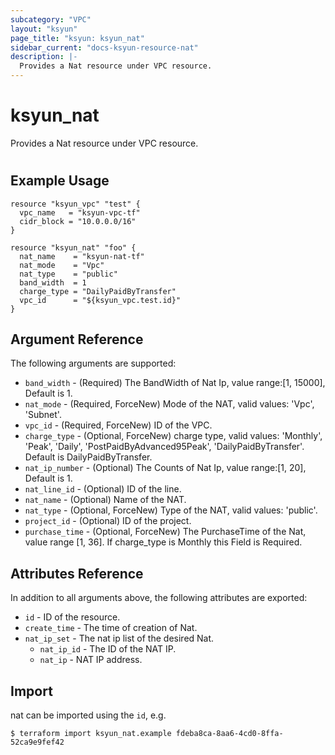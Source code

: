 ```yaml
---
subcategory: "VPC"
layout: "ksyun"
page_title: "ksyun: ksyun_nat"
sidebar_current: "docs-ksyun-resource-nat"
description: |-
  Provides a Nat resource under VPC resource.
---
```


# ksyun_nat

Provides a Nat resource under VPC resource.

#

## Example Usage

```hcl
resource "ksyun_vpc" "test" {
  vpc_name   = "ksyun-vpc-tf"
  cidr_block = "10.0.0.0/16"
}

resource "ksyun_nat" "foo" {
  nat_name    = "ksyun-nat-tf"
  nat_mode    = "Vpc"
  nat_type    = "public"
  band_width  = 1
  charge_type = "DailyPaidByTransfer"
  vpc_id      = "${ksyun_vpc.test.id}"
}
```

## Argument Reference

The following arguments are supported:

* `band_width` - (Required) The BandWidth of Nat Ip, value range:[1, 15000], Default is 1.
* `nat_mode` - (Required, ForceNew) Mode of the NAT, valid values: 'Vpc', 'Subnet'.
* `vpc_id` - (Required, ForceNew) ID of the VPC.
* `charge_type` - (Optional, ForceNew) charge type, valid values: 'Monthly', 'Peak', 'Daily', 'PostPaidByAdvanced95Peak', 'DailyPaidByTransfer'. Default is DailyPaidByTransfer.
* `nat_ip_number` - (Optional) The Counts of Nat Ip, value range:[1, 20], Default is 1.
* `nat_line_id` - (Optional) ID of the line.
* `nat_name` - (Optional) Name of the NAT.
* `nat_type` - (Optional, ForceNew) Type of the NAT, valid values: 'public'.
* `project_id` - (Optional) ID of the project.
* `purchase_time` - (Optional, ForceNew) The PurchaseTime of the Nat, value range [1, 36]. If charge_type is Monthly this Field is Required.

## Attributes Reference

In addition to all arguments above, the following attributes are exported:

* `id` - ID of the resource.
* `create_time` - The time of creation of Nat.
* `nat_ip_set` - The nat ip list of the desired Nat.
  * `nat_ip_id` - The ID of the NAT IP.
  * `nat_ip` - NAT IP address.


## Import

nat can be imported using the `id`, e.g.

```
$ terraform import ksyun_nat.example fdeba8ca-8aa6-4cd0-8ffa-52ca9e9fef42
```

